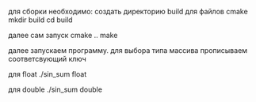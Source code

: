 для сборки необходимо:
создать директорию build для файлов cmake
mkdir build
cd build

далее сам запуск
cmake ..
make

далее запускаем программу. для выбора типа массива прописываем соответсвующий ключ

для float
./sin_sum float

для double
./sin_sum double
